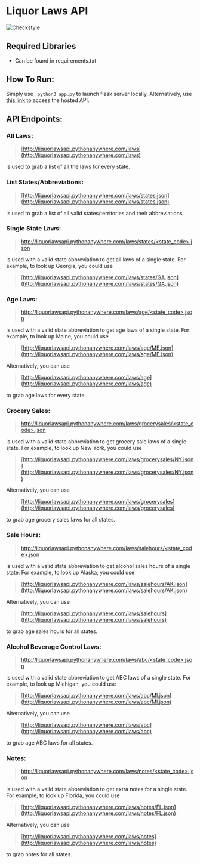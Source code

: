 # Liquor Laws API
![Checkstyle](https://github.com/mavella17/liquorlawsAPI/actions/workflows/checkstyle.yaml/badge.svg)

## Required Libraries
- Can be found in requirements.txt

## How To Run:
Simply use ```  python3 app.py ``` to launch flask server locally.
Alternatively, use [this link](http://liquorlawsapi.pythonanywhere.com/) to access the hosted API.
## API Endpoints:
### All Laws:
> [http://liquorlawsapi.pythonanywhere.com/laws](http://liquorlawsapi.pythonanywhere.com/laws)

is used to grab a list of all the laws for every state.
### List States/Abbreviations:
> [http://liquorlawsapi.pythonanywhere.com/laws/states.json](http://liquorlawsapi.pythonanywhere.com/laws/states.json)

is used to grab a list of all valid states/territories and their abbreviations.
### Single State Laws:
> [http://liquorlawsapi.pythonanywhere.com/laws/states/<state_code>.json](http://liquorlawsapi.pythonanywhere.com/laws/states/<state_code>.json)

is used with a valid state abbreviation to get all laws of a single state. For example, to look up Georgia, you could use 
> [http://liquorlawsapi.pythonanywhere.com/laws/states/GA.json](http://liquorlawsapi.pythonanywhere.com/laws/states/GA.json)

### Age Laws:
> [http://liquorlawsapi.pythonanywhere.com/laws/age/<state_code>.json](http://liquorlawsapi.pythonanywhere.com/laws/age/<state_code>.json)

is used with a valid state abbreviation to get age laws of a single state. For example, to look up Maine, you could use 
> [http://liquorlawsapi.pythonanywhere.com/laws/age/ME.json](http://liquorlawsapi.pythonanywhere.com/laws/age/ME.json)

Alternatively, you can use 
> [http://liquorlawsapi.pythonanywhere.com/laws/age](http://liquorlawsapi.pythonanywhere.com/laws/age)

to grab age laws for every state.

### Grocery Sales:
> [http://liquorlawsapi.pythonanywhere.com/laws/grocerysales/<state_code>.json](http://liquorlawsapi.pythonanywhere.com/laws/grocerysales/<state_code>.json)

is used with a valid state abbreviation to get grocery sale laws of a single state. For example, to look up New York, you could use 
> [http://liquorlawsapi.pythonanywhere.com/laws/grocerysales/NY.json](http://liquorlawsapi.pythonanywhere.com/laws/grocerysales/NY.json)

Alternatively, you can use 
> [http://liquorlawsapi.pythonanywhere.com/laws/grocerysales](http://liquorlawsapi.pythonanywhere.com/laws/grocerysales)

to grab age grocery sales laws for all states.

### Sale Hours: 
> [http://liquorlawsapi.pythonanywhere.com/laws/salehours/<state_code>.json](http://liquorlawsapi.pythonanywhere.com/laws/salehours/<state_code>.json)

is used with a valid state abbreviation to get alcohol sales hours of a single state. For example, to look up Alaska, you could use 
> [http://liquorlawsapi.pythonanywhere.com/laws/salehours/AK.json](http://liquorlawsapi.pythonanywhere.com/laws/salehours/AK.json)

Alternatively, you can use 
> [http://liquorlawsapi.pythonanywhere.com/laws/salehours](http://liquorlawsapi.pythonanywhere.com/laws/salehours)

to grab age sales hours for all states.

### Alcohol Beverage Control Laws:
> [http://liquorlawsapi.pythonanywhere.com/laws/abc/<state_code>.json](http://liquorlawsapi.pythonanywhere.com/laws/abc/<state_code>.json)

is used with a valid state abbreviation to get ABC laws of a single state. For example, to look up Michigan, you could use 
> [http://liquorlawsapi.pythonanywhere.com/laws/abc/MI.json](http://liquorlawsapi.pythonanywhere.com/laws/abc/MI.json)

Alternatively, you can use 
> [http://liquorlawsapi.pythonanywhere.com/laws/abc](http://liquorlawsapi.pythonanywhere.com/laws/abc)

to grab age ABC laws for all states.

### Notes:
> [http://liquorlawsapi.pythonanywhere.com/laws/notes/<state_code>.json](http://liquorlawsapi.pythonanywhere.com/laws/notes/<state_code>.json)

is used with a valid state abbreviation to get extra notes for a single state. For example, to look up Florida, you could use 
> [http://liquorlawsapi.pythonanywhere.com/laws/notes/FL.json](http://liquorlawsapi.pythonanywhere.com/laws/notes/FL.json)

Alternatively, you can use 
> [http://liquorlawsapi.pythonanywhere.com/laws/notes](http://liquorlawsapi.pythonanywhere.com/laws/notes)

to grab notes for all states.


